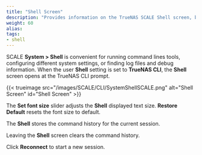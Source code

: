 ```yaml
---
title: "Shell Screen"
description: "Provides information on the TrueNAS SCALE Shell screen, buttons, and slider."
weight: 60
alias:
tags:
- shell
---
```


SCALE **System > Shell** is convenient for running command lines tools, configuring different system settings, or finding log files and debug information.
When the user **Shell** setting is set to **TrueNAS CLI**, the **Shell** screen opens at the TrueNAS CLI prompt.

{{< trueimage src="/images/SCALE/CLI/SystemShellSCALE.png" alt="Shell Screen" id="Shell Screen" >}}

The **Set font size** slider adjusts the **Shell** displayed text size.
**Restore Default** resets the font size to default.

The **Shell** stores the command history for the current session.

Leaving the **Shell** screen clears the command history.

Click **Reconnect** to start a new session.
